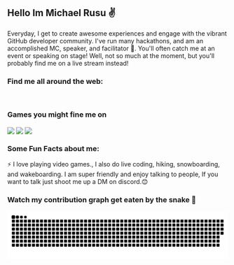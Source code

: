 ## Hello Im Michael Rusu ✌

Everyday, I get to create awesome experiences and engage with the vibrant GitHub developer community. I've run many hackathons, and am an accomplished MC, speaker, and facilitator :microphone:. You'll often catch me at an event or speaking on stage! Well, not so much at the moment, but you'll probably find me on a live stream instead!


### Find me all around the web:

<p align="left">
<a href="https://twitter.com/Tech_guyMike" target="blank"><img align="center" src="https://github.com/mishmanners/MishManners/blob/master/socials/twitter%20(2).png" alt="" height="30" /></a>
</p>


### Games you might fine me on
<a href="" target="blank"><img align="center" src="https://github.com/mishmanners/MishManners/blob/master/Game%20Icons/discord.png" height="30" /></a>
<a href=" " target="blank"><img align="center" src="C:\\Users\\Michael\\Downloads\\GitHub profile\\MishManners\\Game Icons\\discord.png" height="30" /></a> 
<a href="" target="blank"><img align="center" src="https://github.com/mishmanners/MishManners/blob/master/Game%20Icons/Steam.png" height="30" /></a>




### Some Fun Facts about me:
:zap: I love playing video games., I also do live coding, hiking, snowboarding, and wakeboarding. I am super friendly and enjoy talking to people, If you want to talk just shoot me up a DM on discord.😊



### Watch my contribution graph get eaten by the snake 🐍

<!-- platane/snk works, it just puts it on a new branch -->
![Michael Rusus snake gif](https://github.com/mishmanners/MishManners/blob/output/github-contribution-grid-snake.svg)

